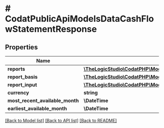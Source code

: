# # CodatPublicApiModelsDataCashFlowStatementResponse

## Properties

Name | Type | Description | Notes
------------ | ------------- | ------------- | -------------
**reports** | [**\TheLogicStudio\CodatPHP\Model\CodatDataContractsDatasetsCashFlowStatement[]**](CodatDataContractsDatasetsCashFlowStatement.md) |  |
**report_basis** | [**\TheLogicStudio\CodatPHP\Model\CodatDataContractsDatasetsCashFlowStatementReportingBasis**](CodatDataContractsDatasetsCashFlowStatementReportingBasis.md) |  |
**report_input** | [**\TheLogicStudio\CodatPHP\Model\CodatDataContractsDatasetsCashFlowStatementReportingData**](CodatDataContractsDatasetsCashFlowStatementReportingData.md) |  |
**currency** | **string** |  |
**most_recent_available_month** | **\DateTime** |  | [optional]
**earliest_available_month** | **\DateTime** |  | [optional]

[[Back to Model list]](../../README.md#models) [[Back to API list]](../../README.md#endpoints) [[Back to README]](../../README.md)
